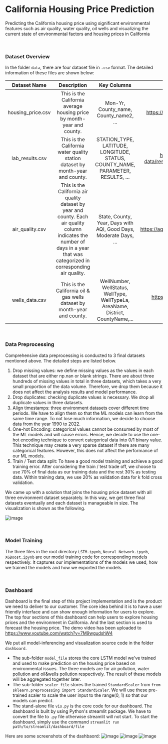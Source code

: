 # California Housing Price Prediction
Predicting the California housing price using significant environmental features such as air quality, water quality, oil wells and visualizing the current state of environmental factors and housing prices in California

<br />

### Dataset Overview
In the folder `data`, there are four dataset file in `.csv` format. The detailed information of these files are shown below:

|Dataset Name|Description|Key Columns|Source URL|
|:----------:|:---------:|:---------:|:--------:|
|housing_price.csv|This is the California average housing price by month-year and county.|Mon-Yr, County_name, County_name2, ...|https://car.sharefile.com/share/view/s0c02663a5c54e23a|
|lab_results.csv|This is the California water quality station dataset by month-year and county.|STATION_TYPE, LATITUDE,	LONGITUDE,	STATUS, COUNTY_NAME, PARAMETER, RESULTS, …|https://data.cnra.ca.gov/dataset/water-quality-data/resource/a9e7ef50-54c3-4031-8e44-aa46f3c660fe|
|air_quality.csv|This is the California air quality dataset by year and county. Each air quality column indicates the number of days in a year that was categorized in corresponding air quality.|State, County, Year, Days with AQI, Good Days, Moderate Days, …|https://aqs.epa.gov/aqsweb/airdata/download_files.html#Annual|
|wells_data.csv|This is the California oil & gas wells dataset by month-year and county.|WellNumber, WellStatus, WellType, WellTypeLa, AreaName, District,	CountyName,...|https://gis.conservation.ca.gov/portal/home/item.html?id=0d30c4d9ac8f4f84a53a145e7d68eb6b|

<br />

### Data Preprocessing
Comprehensive data preprocessing is conducted to 3 final datasets mentioned above. The detailed steps are listed below.
1. Drop missing values: we define missing values as the values in each dataset that are either np.nan or blank strings. There are about three hundreds of missing values in total in three datasets, which takes a very small proportion of the data volume. Therefore, we drop them because it does not affect the analysis results and model performance.
2. Drop duplicates: checking duplicate values is necessary. We drop all duplicate values in three datasets.
3. Align timestamps: three environment datasets cover different time periods. We have to align them so that the ML models can learn from the same time range. To not lose much information, we decide to choose data from the year 1990 to 2022. 
4. One-hot Encoding: categorical values cannot be consumed by most of the ML models and will cause errors. Hence, we decide to use the one-hot encoding technique to convert categorical data into 0/1 binary value. This technique may create a very sparse dataset if there are many categorical features. However, this does not affect the performance of our ML models.
5. Train / Test data split: To have a good model training and achieve a good training error. After considering the train / test trade off, we choose to use 70% of final data as our training data and the rest 30% as testing data. Within training data, we use 20% as validation data for k fold cross validation.


We came up with a solution that joins the housing price dataset with all three environment dataset separately. In this way, we get three final datasets eventually and each dataset is manageable in size. The visualization is shown as the following. 

![image](https://user-images.githubusercontent.com/25105806/166407384-164703e1-7236-49fa-ad60-3fe5adeeb404.png)

<br />

### Model Training
The three files in the root directory `LSTM.ipynb`, `Neural Network.ipynb`, `XGBoost.ipynb` are our model training code for corresponding models respectively. It captures our implementations of the models we used, how we trained the models and how we exported the models.

<br />

### Dashboard
Dashboard is the final step of this project implementation and is the product we need to deliver to our customer. The core idea behind it is to have a user friendly interface and can show enough information for users to explore. The top four sections of this dashboard can help users to explore housing prices and the environment in California. And the last section is used to forecast the housing price. The demo video has been uploaded to https://www.youtube.com/watch?v=7M9wgudshW4

We put all model-inferencing and visualization source code in the folder `dashboard`. 
* The sub-folder `model_file` stores the core LSTM model we've trained and used to make prediction on the housing price based on environmental issues. The three models are for air pollution, water pollution and oil&wells pollution respectively. The result of these models will be aggregated together later.
* The sub-folder `scaler_file` stores the trained `StandardScaler` from `from sklearn.preprocessing import StandardScaler`. We will use these pre-trained scaler to scale the user input to the range(0, 1) so that our models can predict.
* The stand-alone file `vis.py` is the core code for our dashboard. The dashboard is built by using Python's streamlit package. We have to convert the file to `.py` file otherwise streamlit will not start. To start the dashboard, simply use the command `streamlit run path/to/streamlit/dashboard/file`


Here are some screenshots of the dashbaord:
![image](https://user-images.githubusercontent.com/25105806/166408337-5ab5ebc1-8a6c-493e-b343-3d4dac474cad.png)
![image](https://user-images.githubusercontent.com/25105806/166408354-ccf32fa2-9363-4baf-8ae4-6ea1dfd06204.png)
![image](https://user-images.githubusercontent.com/25105806/166408365-42f48b8c-7141-4690-b179-33b9c10e1825.png)

